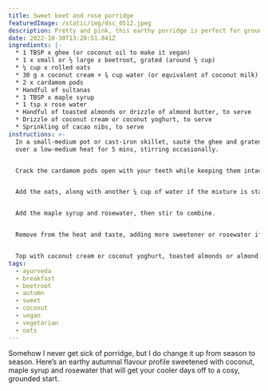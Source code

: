 ```yaml
---
title: Sweet beet and rose porridge
featuredImage: /static/img/dsc_0512.jpeg
description: Pretty and pink, this earthy porridge is perfect for grounding during autumn.
date: 2022-10-30T13:20:51.841Z
ingredients: |-
  * 1 TBSP x ghee (or coconut oil to make it vegan) 
  * 1 x small or ½ large x beetroot, grated (around ½ cup)
  * ¼ cup x rolled oats 
  * 30 g x coconut cream + ¾ cup water (or equivalent of coconut milk)
  * 2 x cardamom pods
  * Handful of sultanas 
  * 1 TBSP x maple syrup 
  * 1 tsp x rose water
  * Handful of toasted almonds or drizzle of almond butter, to serve 
  * Drizzle of coconut cream or coconut yoghurt, to serve
  * Sprinkling of cacao nibs, to serve
instructions: >-
  In a small-medium pot or cast-iron skillet, sauté the ghee and grated beetroot
  over a low-medium heat for 5 mins, stirring occasionally. 


  Crack the cardamom pods open with your teeth while keeping them intact. Add them to the pan along with the coconut cream and water (or equivalent of coconut milk) and sultanas. Bring to the boil, then turn the heat down to low and cook for 15 mins, stirring occasionally. 


  Add the oats, along with another ¼ cup of water if the mixture is starting to dry out. Bring everything back to boil, then lower the temperature to low-medium. Cook for 5 minutes, stirring occasionally to make sure nothing sticks to the bottom of the pan. Add more water, 1 tablespoon at a time, if the mixture starts to look too dry. You're going for a thick, creamy porridge. 


  Add the maple syrup and rosewater, then stir to combine. 


  Remove from the heat and taste, adding more sweetener or rosewater if necessary. 


  Top with coconut cream or coconut yoghurt, toasted almonds or almond butter, and cacao nibs, and serve immediately.
tags:
  - ayurveda
  - breakfast
  - beetroot
  - autumn
  - sweet
  - coconut
  - vegan
  - vegetarian
  - oats
---
```

Somehow I never get sick of porridge, but I do change it up from season to season. Here’s an earthy autumnal flavour profile sweetened with coconut, maple syrup and rosewater that will get your cooler days off to a cosy, grounded start.